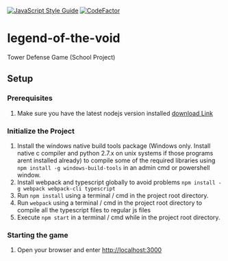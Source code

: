 [![JavaScript Style Guide](https://img.shields.io/badge/code_style-standard-brightgreen.svg)](https://standardjs.com)
[![CodeFactor](https://www.codefactor.io/repository/github/danielhpeters/legend-of-the-void/badge/master)](https://www.codefactor.io/repository/github/danielhpeters/legend-of-the-void/overview/master)
# legend-of-the-void

Tower Defense Game (School Project)

## Setup
### Prerequisites
1. Make sure you have the latest nodejs version installed [download Link](https://nodejs.org)
### Initialize the Project
1. Install the windows native build tools package (Windows only. Install native c compiler and python 2.7.x on unix systems if those programs arent installed already) to compile some of the required libraries using `npm install -g windows-build-tools` in an admin cmd or powershell window.
2. Install webpack and typescript globally to avoid problems `npm install -g webpack webpack-cli typescript`
2. Run `npm install` using a terminal / cmd in the project root directory.
3. Run `webpack` using a terminal / cmd in the project root directory to compile all the typescript files to regular js files
4. Execute `npm start` in a terminal / cmd while in the project root directory.
### Starting the game
1. Open your browser and enter [http://localhost:3000]() 